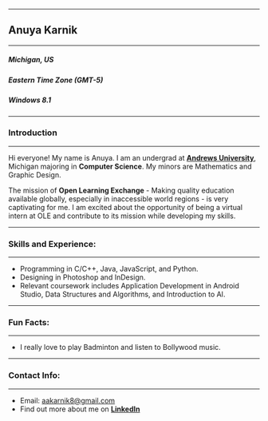 ***
## Anuya Karnik
***
##### **Michigan, US**
##### **Eastern Time Zone (GMT-5)**
##### **Windows 8.1**
___
### Introduction
___
Hi everyone! My name is Anuya. I am an undergrad at **[Andrews University](https://www.andrews.edu/)**, Michigan majoring in **Computer Science**. My minors are Mathematics and Graphic Design.

The mission of **Open Learning Exchange** - Making quality education available globally, especially in inaccessible world regions - is very captivating for me. I am excited about the opportunity of being a virtual intern at OLE and contribute to its mission while developing my skills.
___
### Skills and Experience:
___
- Programming in C/C++, Java, JavaScript, and Python.
- Designing in Photoshop and InDesign.
- Relevant coursework includes Application Development in Android Studio, Data Structures and Algorithms, and Introduction to AI.
___
### Fun Facts:
___
- I really love to play Badminton and listen to Bollywood music.
___
### Contact Info:
___
- Email: aakarnik8@gmail.com
- Find out more about me on **[LinkedIn](https://www.linkedin.com/in/anuya-karnik-7a9515b5)**
